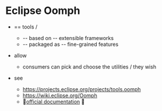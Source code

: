 # Eclipse Oomph

* == tools /
  * -- based on -- extensible frameworks
  * -- packaged as -- fine-grained features
* allow
  * consumers can pick and choose the utilities / they wish

* see
  * https://projects.eclipse.org/projects/tools.oomph
  * https://wiki.eclipse.org/Oomph
  * 👀[official documentation](releng/org.eclipse.oomph.releng.helpcenter/docs.md) 👀
